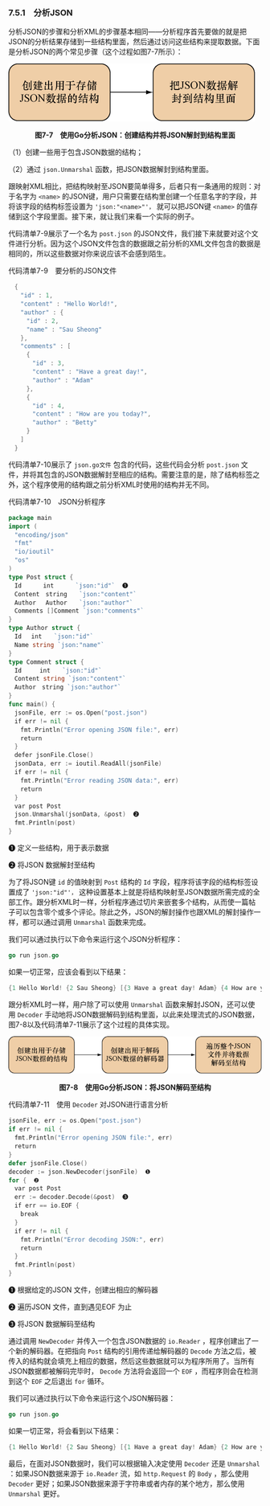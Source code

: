### 7.5.1　分析JSON

分析JSON的步骤和分析XML的步骤基本相同——分析程序首先要做的就是把JSON的分析结果存储到一些结构里面，然后通过访问这些结构来提取数据。下面是分析JSON的两个常见步骤（这个过程如图7-7所示）：

![44.png](../images/44.png)
<center class="my_markdown"><b class="my_markdown">图7-7　使用Go分析JSON：创建结构并将JSON解封到结构里面</b></center>

（1）创建一些用于包含JSON数据的结构；

（2）通过 `json.Unmarshal` 函数，把JSON数据解封到结构里面。

跟映射XML相比，把结构映射至JSON要简单得多，后者只有一条通用的规则：对于名字为 `<name>` 的JSON键，用户只需要在结构里创建一个任意名字的字段，并将该字段的结构标签设置为 `'json:"<name>"'，` 就可以把JSON键 `<name>` 的值存储到这个字段里面。接下来，就让我们来看一个实际的例子。

代码清单7-9展示了一个名为 `post.json` 的JSON文件，我们接下来就要对这个文件进行分析。因为这个JSON文件包含的数据跟之前分析的XML文件包含的数据是相同的，所以这些数据对你来说应该不会感到陌生。

代码清单7-9　要分析的JSON文件

```go
　{
　　"id" : 1,
　　"content" : "Hello World!",
　　"author" : {
　　　"id" : 2,
　　　"name" : "Sau Sheong"
　　},
　　"comments" : [
　　　{
　　　　"id" : 3,
　　　　"content" : "Have a great day!",
　　　　"author" : "Adam"
　　　},
　　　{
　　　　"id" : 4,
　　　　"content" : "How are you today?",
　　　　"author" : "Betty"
　　　}
　　]
　}
```

代码清单7-10展示了 `json.go文件` 包含的代码，这些代码会分析 `post.json` 文件，并将其包含的JSON数据解封至相应的结构。需要注意的是，除了结构标签之外，这个程序使用的结构跟之前分析XML时使用的结构并无不同。

代码清单7-10　JSON分析程序

```go
package main
import (
　"encoding/json"
　"fmt"
　"io/ioutil"
　"os"
)
type Post struct {
　Id　　　 int　　　 `json:"id"`  ❶
　Content　string　　`json:"content"`
　Author　 Author　　`json:"author"`
　Comments []Comment `json:"comments"`
}
type Author struct {
　Id　 int　　`json:"id"`
　Name string `json:"name"`
}
type Comment struct {
　Id　　　int　　`json:"id"`
　Content string `json:"content"`
　Author　string `json:"author"`
}
func main() {
　jsonFile, err := os.Open("post.json")
　if err != nil {
　　fmt.Println("Error opening JSON file:", err)
　　return
　}
　defer jsonFile.Close()
　jsonData, err := ioutil.ReadAll(jsonFile)
　if err != nil {
　　fmt.Println("Error reading JSON data:", err)
　　return
　}
　var post Post
　json.Unmarshal(jsonData, &post)  ❷
　fmt.Println(post)
}
```

❶ 定义一些结构，用于表示数据

❷ 将JSON 数据解封至结构

为了将JSON键 `id` 的值映射到 `Post` 结构的 `Id` 字段，程序将该字段的结构标签设置成了 `'json:"id"'，` 这种设置基本上就是将结构映射至JSON数据所需完成的全部工作。跟分析XML时一样，分析程序通过切片来嵌套多个结构，从而使一篇帖子可以包含零个或多个评论。除此之外，JSON的解封操作也跟XML的解封操作一样，都可以通过调用 `Unmarshal` 函数来完成。

我们可以通过执行以下命令来运行这个JSON分析程序：

```go
go run json.go
```

如果一切正常，应该会看到以下结果：

```go
{1 Hello World! {2 Sau Sheong} [{3 Have a great day! Adam} {4 How are you today? Betty}]}
```

跟分析XML时一样，用户除了可以使用 `Unmarshal` 函数来解封JSON，还可以使用 `Decoder` 手动地将JSON数据解码到结构里面，以此来处理流式的JSON数据，图7-8以及代码清单7-11展示了这个过程的具体实现。

![45.png](../images/45.png)
<center class="my_markdown"><b class="my_markdown">图7-8　使用Go分析JSON：将JSON解码至结构</b></center>

代码清单7-11　使用 `Decoder` 对JSON进行语言分析

```go
jsonFile, err := os.Open("post.json")
if err != nil {
　fmt.Println("Error opening JSON file:", err)
　return
}
defer jsonFile.Close()
decoder := json.NewDecoder(jsonFile)  ❶
for {  ❷
　var post Post
　err := decoder.Decode(&post)  ❸
　if err == io.EOF {
　　break
　}
　if err != nil {
　　fmt.Println("Error decoding JSON:", err)
　　return
　}
　fmt.Println(post)
}
```

❶ 根据给定的JSON 文件，创建出相应的解码器

❷ 遍历JSON 文件，直到遇见EOF 为止

❸ 将JSON 数据解码至结构

通过调用 `NewDecoder` 并传入一个包含JSON数据的 `io.Reader` ，程序创建出了一个新的解码器。在把指向 `Post` 结构的引用传递给解码器的 `Decode` 方法之后，被传入的结构就会填充上相应的数据，然后这些数据就可以为程序所用了。当所有JSON数据都被解码完毕时， `Decode` 方法将会返回一个 `EOF` ，而程序则会在检测到这个 `EOF` 之后退出 `for` 循环。

我们可以通过执行以下命令来运行这个JSON解码器：

```go
go run json.go
```

如果一切正常，将会看到以下结果：

```go
{1 Hello World! {2 Sau Sheong} [{1 Have a great day! Adam} {2 How are you today? Betty}]}
```

最后，在面对JSON数据时，我们可以根据输入决定使用 `Decoder` 还是 `Unmarshal` ：如果JSON数据来源于 `io.Reader` 流，如 `http.Request` 的 `Body` ，那么使用 `Decoder` 更好；如果JSON数据来源于字符串或者内存的某个地方，那么使用 `Unmarshal` 更好。


